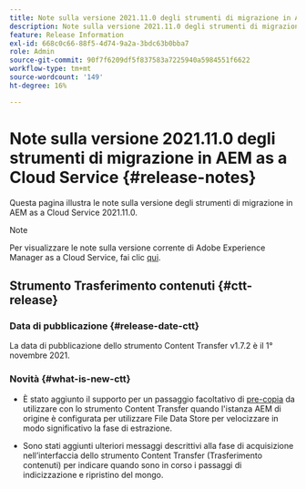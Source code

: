 ```yaml
---
title: Note sulla versione 2021.11.0 degli strumenti di migrazione in AEM as a Cloud Service
description: Note sulla versione 2021.11.0 degli strumenti di migrazione in AEM as a Cloud Service
feature: Release Information
exl-id: 668c0c66-88f5-4d74-9a2a-3bdc63b0bba7
role: Admin
source-git-commit: 90f7f6209df5f837583a7225940a5984551f6622
workflow-type: tm+mt
source-wordcount: '149'
ht-degree: 16%

---
```


# Note sulla versione 2021.11.0 degli strumenti di migrazione in AEM as a Cloud Service {#release-notes}

Questa pagina illustra le note sulla versione degli strumenti di migrazione in AEM as a Cloud Service 2021.11.0.

>[!NOTE]
>Per visualizzare le note sulla versione corrente di Adobe Experience Manager as a Cloud Service, fai clic [qui](https://experienceleague.adobe.com/docs/experience-manager-cloud-service/release-notes/release-notes/release-notes-current.html?lang=it).

## Strumento Trasferimento contenuti {#ctt-release}

### Data di pubblicazione {#release-date-ctt}

La data di pubblicazione dello strumento Content Transfer v1.7.2 è il 1° novembre 2021.

### Novità {#what-is-new-ctt}

* È stato aggiunto il supporto per un passaggio facoltativo di [pre-copia](https://experienceleague.adobe.com/docs/experience-manager-cloud-service/moving/cloud-migration/content-transfer-tool/handling-large-content-repositories.html) da utilizzare con lo strumento Content Transfer quando l&#39;istanza AEM di origine è configurata per utilizzare File Data Store per velocizzare in modo significativo la fase di estrazione.

* Sono stati aggiunti ulteriori messaggi descrittivi alla fase di acquisizione nell’interfaccia dello strumento Content Transfer (Trasferimento contenuti) per indicare quando sono in corso i passaggi di indicizzazione e ripristino del mongo.
